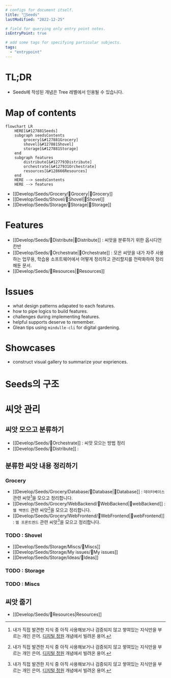 ```yaml
---
# configs for document itself.
title: "🎉Seeds"
lastModified: "2022-12-25"

# field for querying only entry point notes.
isEntryPoint: true

# add some tags for specifying particular subjects.
tags:
  - "entrypoint"
---
```

# TL;DR
- Seeds에 작성된 개념은 Tree 레벨에서 인용될 수 있습니다.

# Map of contents
```mermaid
flowchart LR
	HERE[&#127881Seeds]
	subgraph seedsContents
		grocery[&#127881Grocery]
		shovel[&#127881Shovel]
		storage[&#127881Storage]
	end
	subgraph features
		distribute[&#127793Distribute]
		orchestrate[&#127931Orchestrate]
		resources[&#128666Resources]
	end
	HERE --> seedsContents
	HERE --> features
```
- [[Develop/Seeds/Grocery/🎉Grocery|🎉Grocery]]
- [[Develop/Seeds/Shovel/🎉Shovel|🎉Shovel]]
- [[Develop/Seeds/Storage/🎉Storage|🎉Storage]]

# Features
- [[Develop/Seeds/🌱Distribute|🌱Distribute]] : 씨앗을 분류하기 위한 옵시디언 칸반
- [[Develop/Seeds/🎻Orchestrate|🎻Orchestrate]] : 모은 씨앗을 내가 자주 사용하는 업무용, 학습용 소프트웨어에서 어떻게 정리하고 관리할지를 전략화하여 정리해둔 문서.
- [[Develop/Seeds/🚚Resources|🚚Resources]]

# Issues
- what design patterns adapated to each features.
- how to pipe logics to build features.
- challenges during implementing features.
- helpful supports deserve to remember.
- Glean tips using `mindulle-cli` for digital gardening.

# Showcases
- construct visual gallery to summarize your expriences.


# Seeds의 구조


# 씨앗 관리
## 씨앗 모으고 분류하기
- [[Develop/Seeds/🎻Orchestrate]] : 씨앗 모으는 방법 정리
- [[Develop/Seeds/🌱Distribute]] : 

## 분류한 씨앗 내용 정리하기
### Grocery
- [[Develop/Seeds/Grocery/Database/🎉Database|🎉Database]] : `데이터베이스` 관련 씨앗[^씨앗]을 모으고 정리합니다.
- [[Develop/Seeds/Grocery/WebBackend/🎉WebBackend|🎉webBackend]] : `웹 백엔드` 관련 씨앗[^씨앗]을 모으고 정리합니다.
- [[Develop/Seeds/Grocery/WebFrontend/🎉WebFrontend|🎉webFrontend]] : `웹 프론트엔드` 관련 씨앗[^씨앗]을 모으고 정리합니다.

### TODO : Shovel
-  [[Develop/Seeds/Storage/Miscs/🎉Miscs]]
-  [[Develop/Seeds/Storage/My issues/🎉My issues]]
-  [[Develop/Seeds/Storage/Ideas/🎉Ideas]]

### TODO : Storage
### TODO : Miscs

## 씨앗 줍기
- [[Develop/Seeds/🚚Resources|Resources]]

[^씨앗]: 내가 직접 발견한 지식 중 아직 사용해보거나 검증되지 않고 쌓여있는 지식만을 부르는 개인 은어. [디지털 정원](https://maggieappleton.com/garden-history) 개념에서 빌려온 용어.